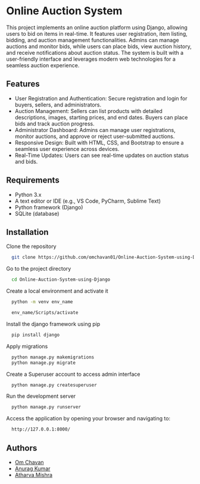 
# Online Auction System 

This project implements an online auction platform using Django, allowing users to bid on items in real-time. It features user registration, item listing, bidding, and auction management functionalities. Admins can manage auctions and monitor bids, while users can place bids, view auction history, and receive notifications about auction status. The system is built with a user-friendly interface and leverages modern web technologies for a seamless auction experience.

## Features

- User Registration and Authentication: Secure registration and login for buyers, sellers, and administrators.
- Auction Management: Sellers can list products with detailed descriptions, images, starting prices, and end dates. Buyers can place bids and track auction progress.
- Administrator Dashboard: Admins can manage user registrations, monitor auctions, and approve or reject user-submitted auctions.
- Responsive Design: Built with HTML, CSS, and Bootstrap to ensure a seamless user experience across devices.
- Real-Time Updates: Users can see real-time updates on auction status and bids.

## Requirements

- Python 3.x
- A text editor or IDE (e.g., VS Code, PyCharm, Sublime Text)
- Python framework (Django)
- SQLite (database)

## Installation

Clone the repository

```bash
  git clone https://github.com/omchavan01/Online-Auction-System-using-Django.git
```

Go to the project directory

```bash
  cd Online-Auction-System-using-Django
```

Create a local environment and activate it

```bash
  python -m venv env_name

  env_name/Scripts/activate
```

Install the django framework using pip

```bash
  pip install django
```

Apply migrations

```bash
  python manage.py makemigrations
  python manage.py migrate
```

Create a Superuser account to access admin interface

```bash
  python manage.py createsuperuser
```

Run the development server

```bash
  python manage.py runserver
```

Access the application by opening your browser and navigating to:

```bash
  http://127.0.0.1:8000/
```
## Authors

- [Om Chavan](https://github.com/omchavan01/)
- [Anurag Kumar](https://github.com/Anurag-747/)
- [Atharva Mishra](https://github.com/atharvamishra07/)


